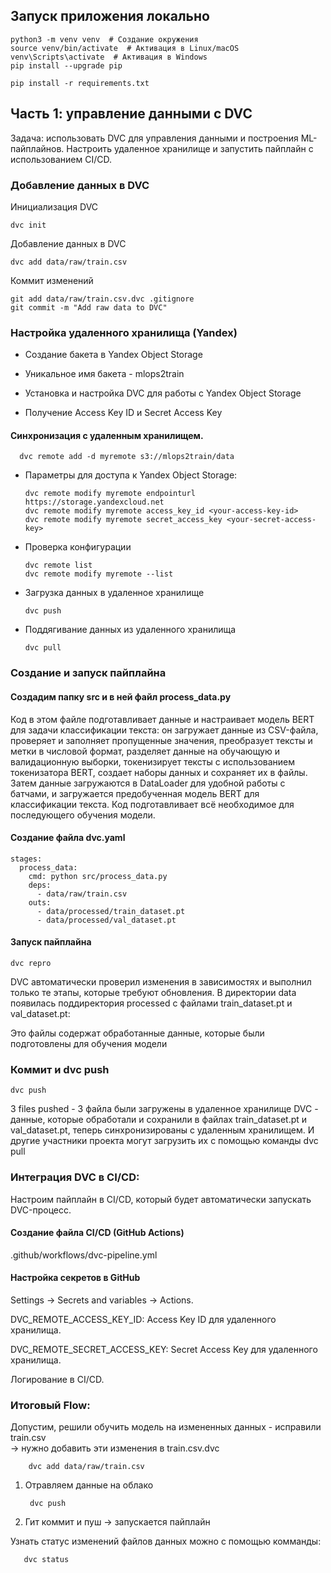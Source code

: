 ## Запуск приложения локально

    python3 -m venv venv  # Создание окружения
    source venv/bin/activate  # Активация в Linux/macOS
    venv\Scripts\activate  # Активация в Windows
    pip install --upgrade pip
    
    pip install -r requirements.txt

## Часть 1: управление данными с DVC
Задача: использовать DVC для управления данными и построения ML-пайплайнов. Настроить удаленное хранилище и запустить пайплайн с использованием CI/CD.

### Добавление данных в DVC

Инициализация DVC
        
    dvc init

Добавление данных в DVC

    dvc add data/raw/train.csv

Коммит изменений

    git add data/raw/train.csv.dvc .gitignore
    git commit -m "Add raw data to DVC"

### Настройка удаленного хранилища (Yandex)
- Создание бакета в Yandex Object Storage
- Уникальное имя бакета - mlops2train

- Установка и настройка DVC для работы с Yandex Object Storage
- Получение Access Key ID и Secret Access Key

#### Синхронизация с удаленным хранилищем.

      dvc remote add -d myremote s3://mlops2train/data

- Параметры для доступа к Yandex Object Storage:
  
      dvc remote modify myremote endpointurl https://storage.yandexcloud.net
      dvc remote modify myremote access_key_id <your-access-key-id>
      dvc remote modify myremote secret_access_key <your-secret-access-key>

- Проверка конфигурации 

      dvc remote list
      dvc remote modify myremote --list

- Загрузка данных в удаленное хранилище

      dvc push

- Поддягивание данных из удаленного хранилища

      dvc pull


### Создание и запуск пайплайна

#### Создадим папку src и в ней файл process_data.py
Код в этом файле подготавливает данные и настраивает модель BERT для задачи классификации текста: он загружает данные из CSV-файла, проверяет и заполняет пропущенные значения, преобразует тексты и метки в числовой формат, разделяет данные на обучающую и валидационную выборки, токенизирует тексты с использованием токенизатора BERT, создает наборы данных и сохраняет их в файлы. Затем данные загружаются в DataLoader для удобной работы с батчами, и загружается предобученная модель BERT для классификации текста. Код подготавливает всё необходимое для последующего обучения модели.

#### Создание файла dvc.yaml

    stages:
      process_data:
        cmd: python src/process_data.py
        deps:
          - data/raw/train.csv
        outs:
          - data/processed/train_dataset.pt
          - data/processed/val_dataset.pt
          

#### Запуск пайплайна

    dvc repro

DVC автоматически проверил изменения в зависимостях и выполнил только те этапы, которые требуют обновления. В директории data появилась поддиректория processed с файлами
train_dataset.pt и val_dataset.pt:

Это файлы содержат обработанные данные, которые были подготовлены для обучения модели

### Коммит и dvc push

    dvc push

3 files pushed - 3 файла были загружены в удаленное хранилище DVC - данные, которые обработали и сохранили в файлах train_dataset.pt и val_dataset.pt, теперь синхронизированы с удаленным хранилищем. И другие участники проекта могут загрузить их с помощью команды dvc pull                         

### Интеграция DVC в CI/CD:
Настроим пайплайн в CI/CD, который будет автоматически запускать DVC-процесс.

#### Создание файла CI/CD (GitHub Actions)

.github/workflows/dvc-pipeline.yml

#### Настройка секретов в GitHub

Settings → Secrets and variables → Actions.

DVC_REMOTE_ACCESS_KEY_ID: Access Key ID для удаленного хранилища.

DVC_REMOTE_SECRET_ACCESS_KEY: Secret Access Key для удаленного хранилища.

Логирование в CI/CD.

### Итоговый Flow:

Допустим, решили обучить модель на измененных данных - исправили train.csv  
-> нужно добавить эти изменения в train.csv.dvc 

        dvc add data/raw/train.csv

1. Отравляем данные на облако 

        dvc push

2. Гит коммит и пуш -> запускается пайплайн


Узнать статус изменений файлов данных можно с помощью комманды:

       dvc status

